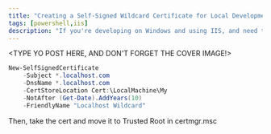 ```yaml
---
title: "Creating a Self-Signed Wildcard Certificate for Local Development"
tags: [powershell,iis]
description: "If you're developing on Windows and using IIS, and need to create a self-signed, wildcard, TLS/SSL certificate - this post will show you how with some easy to use PowerShell"
---
```


<TYPE YO POST HERE, AND DON'T FORGET THE COVER IMAGE!>

```powershell
New-SelfSignedCertificate 
	-Subject *.localhost.com 
	-DnsName *.localhost.com 
	-CertStoreLocation Cert:\LocalMachine\My 
	-NotAfter (Get-Date).AddYears(10) 
	-FriendlyName "Localhost Wildcard"
```

Then, take the cert and move it to Trusted Root in certmgr.msc